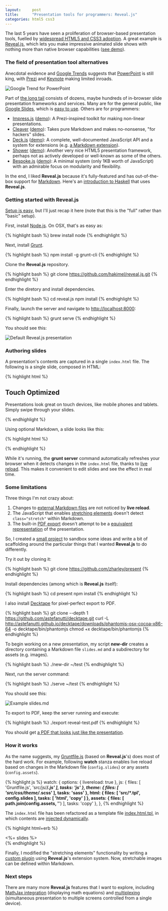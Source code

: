 ```yaml
---
layout:     post
title:      "Presentation tools for programmers: Reveal.js"
categories: html5 css3
---
```

The last 5 years have seen a proliferation of browser-based presentation tools, fuelled by [widespread HTML5 and CSS3 adoption](http://html5readiness.com/). A great example is [Reveal.js](https://github.com/hakimel/reveal.js), which lets you make impressive animated slide shows with nothing more than native browser capabilities ([see demo](http://lab.hakim.se/reveal-js/#/)).

### The field of presentation tool alternatives

Anecdotal evidence and [Google Trends]("https://www.google.ca/trends/explore#q=%2Fm%2F0k7vl%2C%20%2Fm%2F01qkry%2C%20%2Fm%2F076tblq&cmpt=q&tz=Etc%2FGMT%2B5" "Google Trend for PowerPoint") suggests that [PowerPoint](https://products.office.com/en-ca/powerpoint) is still king, with [Prezi](https://prezi.com/) and [Keynote](http://www.apple.com/ca/mac/keynote/) making limited inroads.

![Google Trend for PowerPoint](/assets/images/2015-12-01-061434-google-trend-for-powerpoint.png "Google Trend for PowerPoint")

Part of [the long tail](http://www.thelongtail.com/about.html) consists of dozens, maybe hundreds of in-browser slide presentation frameworks and services. Many are for the general public, like [Google Slides](https://www.google.ca/slides/about/), which is [easy to use](https://www.youtube.com/watch?v=sN-POV5ddDs). Others are for programmers:

* [Impress.js](https://github.com/impress/impress.js) ([demo](http://impress.github.io/impress.js/#/bored)): A Prezi-inspired toolkit for making non-linear presentations.
* [Cleaver](https://github.com/jdan/cleaver) ([demo](http://jdan.github.io/cleaver/)): Takes pure Markdown and makes no-nonsense, "for hackers" slides.
* [Deck.js](https://github.com/imakewebthings/deck.js) ([demo](http://imakewebthings.com/deck.js/)): A complete, well-documented JavaScript API and a system for extensions (e.g. [a Markdown extension](https://github.com/tmbrggmn/deck.js-markdown)).
* [Shower](https://github.com/shower/shower) ([demo](http://shwr.me/)): Another very nice HTML5 presentation framework, perhaps not as actively developed or well-known as some of the others.
* [Bespoke.js](https://github.com/bespokejs/bespoke) ([demo](http://bespokejs.github.io/bespoke-theme-cube/)): A minimal system (only 1KB worth of JavaScript) with an admirable focus on modularity and flexibility.

In the end, I liked **Reveal.js** because it's fully-featured and has out-of-the-box support for [Markdown](http://daringfireball.net/projects/markdown). Here's an [introduction to Haskell](http://shuklan.com/haskell/lec07.html) that uses **Reveal.js**.

### Getting started with Reveal.js

[Setup is easy](https://github.com/hakimel/reveal.js/#installation), but I'll just recap it here (note that this is the "full" rather than "basic" setup).

First, install [Node.js](http://nodejs.org/). On OSX, that's as easy as:

{% highlight bash %}
brew install node
{% endhighlight %}

Next, install [Grunt](http://gruntjs.com/getting-started#installing-the-cli).

{% highlight bash %}
npm install -g grunt-cli
{% endhighlight %}

Clone the **Reveal.js** repository.

{% highlight bash %}
git clone https://github.com/hakimel/reveal.js.git
{% endhighlight %}

Enter the diretory and install dependencies.

{% highlight bash %}
cd reveal.js
npm install
{% endhighlight %}

Finally, launch the server and navigate to <http://localhost:8000>:

{% highlight bash %}
grunt serve
{% endhighlight %}

You should see this:

![Default Reveal.js presentation](/assets/images/2015-12-03-205534-default-reveal-js-presentation.png "Default Reveal.js presentation")

### Authoring slides

A presentation's contents are captured in a single `index.html` file. The following is a single slide, composed in HTML:

{% highlight html %}
<section>
  <h2>Touch Optimized</h2>
  <p>Presentations look great on touch devices, like mobile phones and tablets. Simply swipe through your slides.</p>
</section>
{% endhighlight %}

Using optional Markdown, a slide looks like this:

{% highlight html %}
<section data-markdown>
  <script type="text/template">
    ## Markdown support
    Write content using inline or external Markdown.
    Instructions and more info available in the [readme](https://github.com/hakimel/reveal.js#markdown).
  </script>
</section>
{% endhighlight %}

While it's running, the **grunt server** command automatically refreshes your browser when it detects changes in the `index.html` file, thanks to [live reload](https://github.com/gruntjs/grunt-contrib-connect). This makes it convenient to edit slides and see the effect in real time.

### Some limitations

Three things I'm not crazy about:

1. Changes to [external Markdown files](https://github.com/hakimel/reveal.js/#external-markdown) are not noticed by **live reload**.
2. The JavaScript that enables [stretching elements](https://github.com/hakimel/reveal.js/#stretching-elements) doesn't detect `class="stretch"` within Markdown.
3. The built-in [PDF export](https://github.com/hakimel/reveal.js/#pdf-export) doesn't attempt to be a [equivalent representation](http://lab.hakim.se/reveal-js?print-pdf) of the presentation.

So, I created a [small project](https://github.com/zharley/present) to sandbox some ideas and write a bit of scaffolding around the particular things that I wanted **Reveal.js** to do differently.

Try it out by cloning it:

{% highlight bash %}
git clone https://github.com/zharley/present
{% endhighlight %}

Install dependencies (among which is **Reveal.js** itself):

{% highlight bash %}
cd present
npm install
{% endhighlight %}

I also install [Decktape](https://github.com/astefanutti/decktape) for pixel-perfect export to PDF.

{% highlight bash %}
git clone --depth 1 https://github.com/astefanutti/decktape.git
curl -L http://astefanutti.github.io/decktape/downloads/phantomjs-osx-cocoa-x86-64 -o decktape/bin/phantomjs
chmod +x decktape/bin/phantomjs
{% endhighlight %}

To begin working on a new presentation, my script **new-dir** creates a directory containing a Markdown file `slides.md` and a subdirectory for assets (e.g. images).

{% highlight bash %}
./new-dir ~/test
{% endhighlight %}

Next, run the server command:

{% highlight bash %}
./serve ~/test
{% endhighlight %}

You should see this:

![Example slides.md](/assets/images/2015-12-03-222824-example-slides-md.png "Example slides.md")

To export to PDF, keep the server running and execute:

{% highlight bash %}
./export reveal-test.pdf
{% endhighlight %}

You should get [a PDF that looks just like the presentation](/assets/download/reveal-test.pdf).

### How it works

As the name suggests, my [Gruntfile.js](https://github.com/zharley/present/blob/master/Gruntfile.js) (based on **Reveal.js**'s) does most of the hard work. For example, following **watch** stanza enables live reload based on changes in the Markdown file (`config.slides`) or any assets (`config.assets`).

{% highlight js %}
watch: {
  options: {
    livereload: true
  },
  js: {
    files: [ 'Gruntfile.js', 'src/js/**/*.js' ],
    tasks: 'js'
  },
  theme: {
    files: [ 'src/css/theme/*.scss' ],
    tasks: 'sass'
  },
  html: {
    files: [ 'src/*.tpl', config.slides ],
    tasks: [ 'html', 'copy' ]
  },
  assets: {
    files: [ path.join(config.assets, '**') ],
    tasks: 'copy'
  },
},
{% endhighlight %}

The `index.html` file has been refactored as a template file [index.html.tpl](https://github.com/zharley/present/blob/master/src/index.html.tpl), in which contents are [injected dynamically](http://gruntjs.com/api/grunt.template).

{% highlight html+erb %}
<body>
  <div class="reveal">
    <!-- Any section element inside of this container is displayed as a slide -->
    <div class="slides">
      <%= slides %>
    </div>
  </div>
{% endhighlight %}

Finally, I modified the "stretching elements" functionality by writing a [custom plugin](https://github.com/zharley/present/blob/master/src/js/plugin/custom.js) using **Reveal.js**'s extension system. Now, stretchable images can be defined within Markdown.

### Next steps

There are many more **Reveal.js** features that I want to explore, including [MathJax integration](https://github.com/hakimel/reveal.js/#mathjax) (displaying math equations) and [multiplexing](https://github.com/hakimel/reveal.js/#multiplexing) (simultaneous presentation to multiple screens controlled from a single device).
